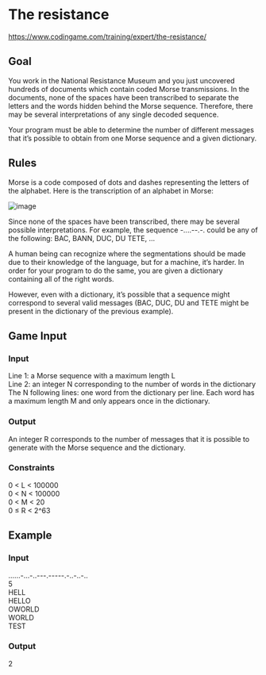 # The resistance
https://www.codingame.com/training/expert/the-resistance/

## Goal
You work in the National Resistance Museum and you just uncovered hundreds of documents which contain coded Morse transmissions. In the documents, none of the spaces have been transcribed to separate the letters and the words hidden behind the Morse sequence. Therefore, there may be several interpretations of any single decoded sequence.

Your program must be able to determine the number of different messages that it’s possible to obtain from one Morse sequence and a given dictionary.

## Rules
Morse is a code composed of dots and dashes representing the letters of the alphabet. Here is the transcription of an alphabet in Morse:

![image](https://user-images.githubusercontent.com/91319870/214097047-210d7e68-3839-4872-ac88-933530d235da.png)

Since none of the spaces have been transcribed, there may be several possible interpretations. For example, the sequence -....--.-. could be any of the following: BAC, BANN, DUC, DU TETE, ...

A human being can recognize where the segmentations should be made due to their knowledge of the language, but for a machine, it’s harder. In order for your program to do the same, you are given a dictionary containing all of the right words.

However, even with a dictionary, it’s possible that a sequence might correspond to several valid messages (BAC, DUC, DU and TETE might be present in the dictionary of the previous example).

## Game Input
### Input
Line 1: a Morse sequence with a maximum length L <br>
Line 2: an integer N corresponding to the number of words in the dictionary <br>
The N following lines: one word from the dictionary per line. Each word has a maximum length M and only appears once in the dictionary.

### Output
An integer R corresponds to the number of messages that it is possible to generate with the Morse sequence and the dictionary.

### Constraints
0 < L < 100000 <br>
0 < N < 100000 <br>
0 < M < 20 <br>
0 ≤ R < 2^63

## Example
### Input
......-...-..---.-----.-..-..-.. <br>
5 <br>
HELL <br>
HELLO <br>
OWORLD <br>
WORLD <br>
TEST

### Output
2
